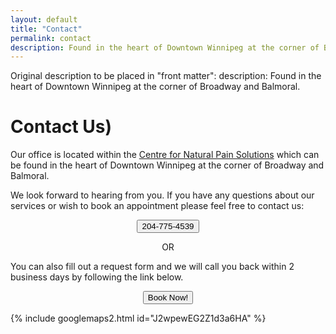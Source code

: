 ```yaml
---
layout: default
title: "Contact"
permalink: contact
description: Found in the heart of Downtown Winnipeg at the corner of Broadway and Balmoral.
---
```


Original description to be placed in "front matter":
description: Found in the heart of Downtown Winnipeg at the corner of Broadway and Balmoral.
# Contact Us)

Our office is located within the [Centre for Natural Pain Solutions](https://cfnps.ca/) which can be found in the heart of Downtown Winnipeg at the corner of Broadway and Balmoral. 

We look forward to hearing from you. If you have any questions about our services or wish to book an appointment please feel free to contact us:

<p align="center"> <a href="tel:204-775-4539"> <button class="button button5"><i class="fa fa-phone"></i> 204-775-4539</button> </a> </p>

<p align="center">OR</p>

You can also fill out a request form and we will call you back within 2 business days by following the link below.

<p align="center"> <a href="https://cfnps.ca/book-appointment/"> <button class="button button5">Book Now!</button> </a> </p>

{% include googlemaps2.html id="J2wpewEG2Z1d3a6HA" %}

<!-- CFNPS google embed -->

<!-- {% include GoogleMaps1.html id="ChIJWYtWVflz6lIRRhQoE66OO0k" %} -->
